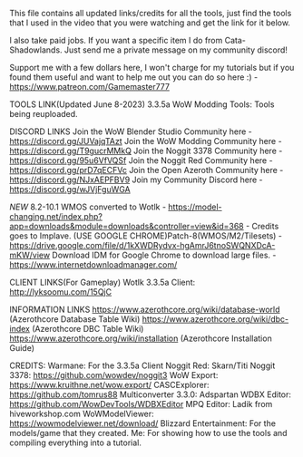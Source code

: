 This file contains all updated links/credits for all the tools, just find the tools that I used in the video that you were watching and get the link for it below.

I also take paid jobs. If you want a specific item I do from Cata-Shadowlands. Just send me a private message on my community discord!
 
Support me with a few dollars here, I won't charge for my tutorials but if you found them useful and want to help me out you can do so here :) - https://www.patreon.com/Gamemaster777

TOOLS LINK(Updated June 8-2023)
3.3.5a WoW Modding Tools: Tools being reuploaded.

DISCORD LINKS
Join the WoW Blender Studio Community here - https://discord.gg/JUVajqTAzt
Join the WoW Modding Community here - https://discord.gg/T9gucrMMkQ
Join the Noggit 3378 Community here - https://discord.gg/95u6VfVQSf
Join the Noggit Red Community here - https://discord.gg/prD7qECFVc
Join the Open Azeroth Community here - https://discord.gg/NJxAEPFBV9
Join my Community Discord here - https://discord.gg/wJVjFguWGA
 
 *NEW* 8.2-10.1 WMOS converted to Wotlk - https://model-changing.net/index.php?app=downloads&module=downloads&controller=view&id=368 - Credits goes to Implave.
(USE GOOGLE CHROME)Patch-8(WMOS/M2/Tilesets) - https://drive.google.com/file/d/1kXWDRydvx-hgAmrJ6tnoSWQNXDcA-mKW/view
Download IDM for Google Chrome to download large files. - https://www.internetdownloadmanager.com/
 
CLIENT LINKS(For Gameplay)
Wotlk 3.3.5a Client: http://lyksoomu.com/15QjC
 
INFORMATION LINKS
https://www.azerothcore.org/wiki/database-world (Azerothcore Database Table Wiki)
https://www.azerothcore.org/wiki/dbc-index (Azerothcore DBC Table Wiki)
https://www.azerothcore.org/wiki/installation (Azerothcore Installation Guide)
 
CREDITS:
Warmane: For the 3.3.5a Client
Noggit Red: Skarn/Titi
Noggit 3378: https://github.com/wowdev/noggit3
WoW Export: https://www.kruithne.net/wow.export/
CASCExplorer: https://github.com/tomrus88
Multiconverter 3.3.0: Adspartan
WDBX Editor: https://github.com/WowDevTools/WDBXEditor
MPQ Editor: Ladik from hiveworkshop.com
WoWModelViewer: https://wowmodelviewer.net/download/
Blizzard Entertainment: For the models/game that they created.
Me: For showing how to use the tools and compiling everything into a tutorial.
